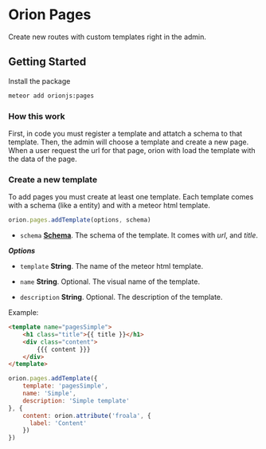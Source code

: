 Orion Pages
===========

Create new routes with custom templates right in the admin.

## Getting Started

Install the package

```sh
meteor add orionjs:pages
```

### How this work

First, in code you must register a template and attatch a schema to that template.
Then, the admin will choose a template and create a new page.
When a user request the url for that page, orion with load the template with the 
data of the page.

### Create a new template

To add pages you must create at least one template. 
Each template comes with a schema (like a entity) and with 
a meteor html template.

```js
orion.pages.addTemplate(options, schema)
``` 

- ```schema``` **[Schema](https://github.com/orionjs/core/tree/master/attributes)**. The schema of the template.
It comes with *url*, and *title*.

***Options***

- ```template``` **String**. The name of the meteor html template.

- ```name``` **String**. Optional. The visual name of the template.

- ```description``` **String**. Optional. The description of the template.

Example:

```html
<template name="pagesSimple">
	<h1 class="title">{{ title }}</h1>
	<div class="content">
		{{{ content }}}
	</div>
</template>
```
```js
orion.pages.addTemplate({
	template: 'pagesSimple', 
	name: 'Simple',
	description: 'Simple template'
}, {
	content: orion.attribute('froala', {
	  label: 'Content'
	})
})
```
